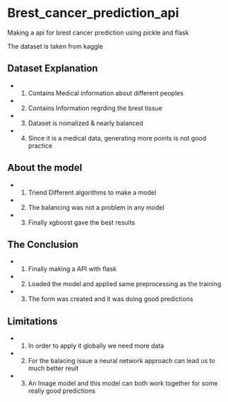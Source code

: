 # Brest_cancer_prediction_api

Making a api for brest cancer prediction using pickle and flask

The dataset is taken from kaggle 

## Dataset Explanation 

- 1) Contains Medical information about different peoples
- 2) Contains Information regrding the brest tissue
- 3) Dataset is nomalized & nearly balanced
- 4) Since it is a medical data, generating more points is not good practice

## About the model

- 1) Triend Different algorithms to make a model
- 2) The balancing was not a problem in any model
- 3) Finally xgboost gave the best results

## The Conclusion

- 1) Finally making a API with flask
- 2) Loaded the model and applied same preprocessing as the training
- 3) The form was created and it was doing good predictions

## Limitations

- 1) In order to apply it globally we need more data
- 2) For the balacing issue a neural network approach can lead us to much better reult
- 3) An Image model and this model can both  work together for some really good predictions
